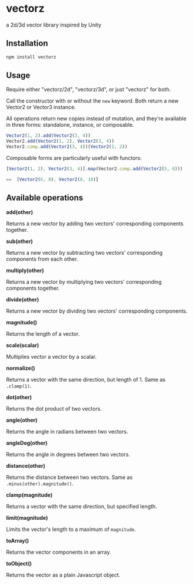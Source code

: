 vectorz
=============

a 2d/3d vector library inspired by Unity

Installation
------------

``` bash
npm install vectorz
```

Usage
-----

Require either "vectorz/2d", "vectorz/3d", or just "vectorz" for both.

Call the constructor with or without the `new` keyword. Both return a new Vector2 or Vector3 instance.

All operations return new copies instead of mutation, and they're available in three forms: standalone, instance, or composable.

``` javascript
Vector2(1, 2).add(Vector2(3, 4))
Vector2.add(Vector2(1, 2), Vector2(3, 4))
Vector2.comp.add(Vector2(3, 4))(Vector2(1, 2))
```

Composable forms are particularly useful with functors:

``` javascript
[Vector2(1, 2), Vector2(3, 4)].map(Vector2.comp.add(Vector2(5, 6)))

==  [Vector2(6, 8), Vector2(8, 10)]
```

Available operations
--------------------

**add(other)**

Returns a new vector by adding two vectors' corresponding components together.

**sub(other)**

Returns a new vector by subtracting two vectors' corresponding components from each other.

**multiply(other)**

Returns a new vector by multiplying two vectors' corresponding components together.

**divide(other)**

Returns a new vector by dividing two vectors' corresponding components.

**magnitude()**

Returns the length of a vector.

**scale(scalar)**

Multiplies vector a vector by a scalar.

**normalize()**

Returns a vector with the same direction, but length of 1. Same as `.clamp(1)`.

**dot(other)**

Returns the dot product of two vectors.

**angle(other)**

Returns the angle in radians between two vectors.

**angleDeg(other)**

Returns the angle in degrees between two vectors.

**distance(other)**

Returns the distance between two vectors. Same as `.minus(other).magnitude()`.

**clamp(magnitude)**

Returns a vector with the same direction, but specified length.

**limit(magnitude)**

Limits the vector's length to a maximum of `magnitude`.

**toArray()**

Returns the vector components in an array.

**toObject()**

Returns the vector as a plain Javascript object.